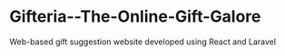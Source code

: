# Gifteria--The-Online-Gift-Galore
Web-based gift suggestion website developed using React and Laravel
